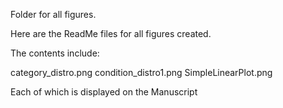 Folder for all figures.

Here are the ReadMe files for all figures created.

The contents include:

category_distro.png
condition_distro1.png
SimpleLinearPlot.png

Each of which is displayed on the Manuscript

